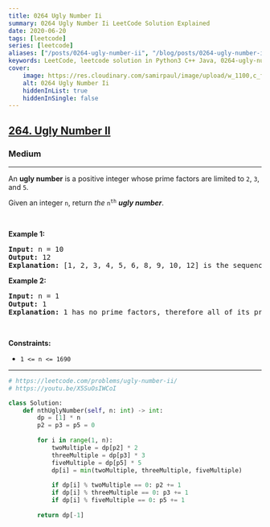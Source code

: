 ```yaml
---
title: 0264 Ugly Number Ii
summary: 0264 Ugly Number Ii LeetCode Solution Explained
date: 2020-06-20
tags: [leetcode]
series: [leetcode]
aliases: ["/posts/0264-ugly-number-ii", "/blog/posts/0264-ugly-number-ii", "/0264-ugly-number-ii"]
keywords: LeetCode, leetcode solution in Python3 C++ Java, 0264-ugly-number-ii solution
cover:
    image: https://res.cloudinary.com/samirpaul/image/upload/w_1100,c_fit,co_rgb:FFFFFF,l_text:Arial_70_bold:0264 Ugly Number Ii/problem-solving.webp
    alt: 0264 Ugly Number Ii
    hiddenInList: true
    hiddenInSingle: false
---
```



<h2><a href="https://leetcode.com/problems/ugly-number-ii/">264. Ugly Number II</a></h2><h3>Medium</h3><hr><div><p>An <strong>ugly number</strong> is a positive integer whose prime factors are limited to <code>2</code>, <code>3</code>, and <code>5</code>.</p>

<p>Given an integer <code>n</code>, return <em>the</em> <code>n<sup>th</sup></code> <em><strong>ugly number</strong></em>.</p>

<p>&nbsp;</p>
<p><strong class="example">Example 1:</strong></p>

<pre><strong>Input:</strong> n = 10
<strong>Output:</strong> 12
<strong>Explanation:</strong> [1, 2, 3, 4, 5, 6, 8, 9, 10, 12] is the sequence of the first 10 ugly numbers.
</pre>

<p><strong class="example">Example 2:</strong></p>

<pre><strong>Input:</strong> n = 1
<strong>Output:</strong> 1
<strong>Explanation:</strong> 1 has no prime factors, therefore all of its prime factors are limited to 2, 3, and 5.
</pre>

<p>&nbsp;</p>
<p><strong>Constraints:</strong></p>

<ul>
	<li><code>1 &lt;= n &lt;= 1690</code></li>
</ul>
</div>

---




```python
# https://leetcode.com/problems/ugly-number-ii/
# https://youtu.be/X5SuOsIWCoI

class Solution:
    def nthUglyNumber(self, n: int) -> int:
        dp = [1] * n
        p2 = p3 = p5 = 0
        
        for i in range(1, n):
            twoMultiple = dp[p2] * 2
            threeMultiple = dp[p3] * 3
            fiveMultiple = dp[p5] * 5
            dp[i] = min(twoMultiple, threeMultiple, fiveMultiple)
            
            if dp[i] % twoMultiple == 0: p2 += 1
            if dp[i] % threeMultiple == 0: p3 += 1
            if dp[i] % fiveMultiple == 0: p5 += 1
        
        return dp[-1]
```
